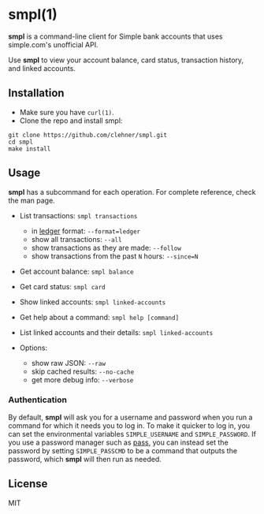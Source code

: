 # smpl(1)

**smpl** is a command-line client for Simple bank accounts that uses
simple.com's unofficial API.

Use **smpl** to view your account balance, card status, transaction history,
and linked accounts.

## Installation

- Make sure you have `curl(1)`.
- Clone the repo and install smpl:
```
git clone https://github.com/clehner/smpl.git
cd smpl
make install
```

## Usage

**smpl** has a subcommand for each operation. For complete reference, check the
man page.

- List transactions: `smpl transactions`
  - in [ledger](http://ledger-cli.org/) format: `--format=ledger`
  - show all transactions: `--all`
  - show transactions as they are made: `--follow`
  - show transactions from the past `N` hours: `--since=N`

- Get account balance: `smpl balance`

- Get card status: `smpl card`

- Show linked accounts: `smpl linked-accounts`

- Get help about a command: `smpl help [command]`

- List linked accounts and their details: `smpl linked-accounts`

- Options:
  - show raw JSON: `--raw`
  - skip cached results: `--no-cache`
  - get more debug info: `--verbose`

### Authentication
By default, **smpl** will ask you for a username and password when you run a
command for which it needs you to log in. To make it quicker to log in, you
can set the environmental variables `SIMPLE_USERNAME` and `SIMPLE_PASSWORD`.
If you use a password manager such as [pass](http://www.passwordstore.org/),
you can instead set the password by setting `SIMPLE_PASSCMD` to be a command
that outputs the password, which **smpl** will then run as needed.

## License
MIT
